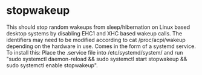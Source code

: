 # stopwakeup 

This should stop random wakeups from sleep/hibernation on Linux based desktop systems by disabling EHC1 and XHC based wakeup calls. The identifiers may need to be modified according to cat /proc/acpi/wakeup depending on the hardware in use. Comes in the form of a systemd service. To install this:
Place the .service file into /etc/systemd/system/ and run "sudo systemctl daemon-reload && sudo systemctl start stopwakeup && sudo systemctl enable stopwakeup".
